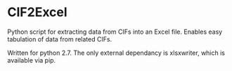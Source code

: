 # CIF2Excel
Python script for extracting data from CIFs into an Excel file. Enables easy tabulation of data from related CIFs.

Written for python 2.7. The only external dependancy is xlsxwriter, which is available via pip.
